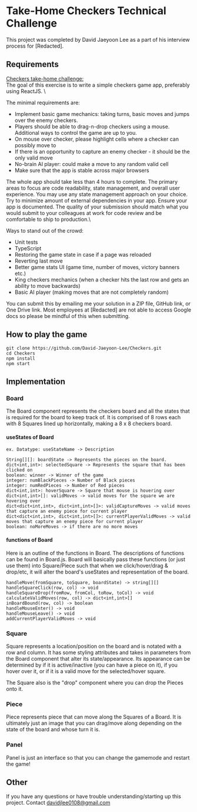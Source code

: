 # Take-Home Checkers Technical Challenge
This project was completed by David Jaeyoon Lee as a part of his interview process for [Redacted].

## Requirements
<u>Checkers take-home challenge:</u> \
The goal of this exercise is to write a simple checkers game app, preferably using ReactJS. \

The minimal requirements are:
* Implement basic game mechanics: taking turns, basic moves and jumps over the enemy checkers.
* Players should be able to drag-n-drop checkers using a mouse. Additional ways to control the game are up to you.
* On mouse over checker, please highlight cells where a checker can possibly move to
* If there is an opportunity to capture an enemy checker - it should be the only valid move
* No-brain AI player: could make a move to any random valid cell
* Make sure that the app is stable across major browsers

The whole app should take less than 4 hours to complete. The primary areas to focus are code readability, state management, and overall user experience. You may use any state management approach on your choice. Try to minimize amount of external dependencies in your app. Ensure your app is documented. The quality of your submission should match what you would submit to your colleagues at work for code review and be comfortable to ship to production.\

Ways to stand out of the crowd:
* Unit tests
* TypeScript
* Restoring the game state in case if a page was reloaded
* Reverting last move
* Better game stats UI (game time, number of moves, victory banners etc.)
* King checkers mechanics (when a checker hits the last row and gets an ability to move backwards)
* Basic AI player (making moves that are not completely random)

You can submit this by emailing me your solution in a ZIP file, GitHub link, or One Drive link. Most employees at [Redacted] are not able to access Google docs so please be mindful of this when submitting.

## How to play the game
``` 
git clone https://github.com/David-Jaeyoon-Lee/Checkers.git
cd Checkers
npm install
npm start 
```

## Implementation
### Board
The Board component represents the checkers board and all the states that is required for the board to keep track of. It is comprised of 8 rows each with 8 Squares lined up horizontally, making a 8 x 8 checkers board.
#### useStates of Board
```
ex. Datatype: useStateName -> Description

String[][]: boardState -> Represents the pieces on the board.
dict<int,int>: selectedSquare -> Represents the square that has been clicked on
boolean: winner -> Winner of the game
integer: numBlackPieces -> Number of Black pieces
integer: numRedPieces -> Number of Red pieces
dict<int,int>: hoverSquare -> Square that mouse is hovering over
dict<int,int>[]: validMoves -> valid moves for the square we are hovering over
dict<dict<int,int>, dict<int,int>[]>: validCaptureMoves -> valid moves that capture an enemy piece for current player
dict<dict<int,int>, dict<int,int>[]>: currentPlayerValidMoves -> valid moves that capture an enemy piece for current player
boolean: noMoreMoves -> if there are no more moves 
```
#### functions of Board
Here is an outline of the functions in Board. The descriptions of functions can be found in Board.js. Board will basically pass these functions (or just use them) into Square/Piece such that when we click/hover/drag & drop/etc, it will alter the board's useStates and representation of the board. 

```
handleMove(fromSquare, toSquare, boardState) -> string[][]
handleSquareClick(row, col) -> void
handleSquareDrop(fromRow, fromCol, toRow, toCol) -> void
calculateValidMoves(row, col) -> dict<int,int>[]
inBoardBound(row, col) -> boolean
handleMouseEnter() -> void
handleMouseLeave() -> void
addCurrentPlayerValidMoves -> void
```
### Square
Square represents a location/position on the board and is notated with a row and column. It has some styling attributes and takes in parameters from the Board component that alter its state/appearance. Its appearance can be determined by if it is active/inactive (you can have a piece on it), if you hover over it, or if it is a valid move for the selected/hover square.

The Square also is the "drop" component where you can drop the Pieces onto it. 
### Piece
Piece represents piece that can move along the Squares of a Board. It is ultimately just an image that you can drag/move along depending on the state of the board and whose turn it is. 

### Panel
Panel is just an interface so that you can change the gamemode and restart the game! 

## Other
If you have any questions or have trouble understanding/starting up this project. Contact davidjlee0108@gmail.com
